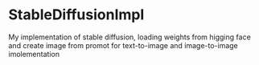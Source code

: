 # StableDiffusionImpl
My implementation of stable diffusion, loading weights from higging face and create image from promot for text-to-image and image-to-image imolementation
